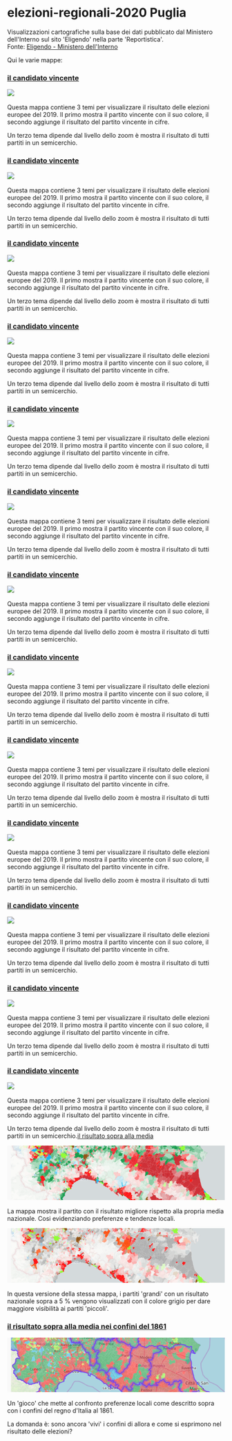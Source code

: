 # elezioni-regionali-2020 Puglia

Visualizzazioni cartografiche sulla base dei dati pubblicato dal Ministero dell'Interno sul sito 'Eligendo' nella parte 'Reportistica'.<br>
 Fonte: <a href="https://elezioni.interno.gov.it/report" target="_blank">Eligendo - Ministero dell'Interno</a>

Qui le varie mappe:

### [il candidato vincente](javascript:ixmaps.loadExample('https://raw.githubusercontent.com/gjrichter/viz/master/Elezioni/Regionali/Puglia/2020/ixmaps_project_Puglia_2020_candidate_winner.json?id=123'))

<a href="javascript:ixmaps.loadExample('https://raw.githubusercontent.com/gjrichter/viz/master/Elezioni/Regionali/Puglia/2020/ixmaps_project_Puglia_2020_candidate_winner.json?id=123')" >
<img src="https://raw.githubusercontent.com/gjrichter/viz/master/Elezioni/Regionali/Puglia/2020/ixmaps_project_Puglia_2020_candidate_winner.png"></a>

Questa mappa contiene 3 temi per visualizzare il risultato delle elezioni europee del 2019. Il primo mostra il partito vincente con il suo colore, il secondo aggiunge il risultato del partito vincente in cifre.

Un terzo tema dipende dal livello dello zoom è mostra il risultato di tutti partiti in un semicerchio.





### [il candidato vincente](javascript:ixmaps.loadExample('https://raw.githubusercontent.com/gjrichter/viz/master/Elezioni/Regionali/Puglia/2020/ixmaps_project_Puglia_2020_candidate_winner_density.json?id=123'))

<a href="javascript:ixmaps.loadExample('https://raw.githubusercontent.com/gjrichter/viz/master/Elezioni/Regionali/Puglia/2020/ixmaps_project_Puglia_2020_candidate_winner_density.json?id=123')" >
<img src="https://raw.githubusercontent.com/gjrichter/viz/master/Elezioni/Regionali/Puglia/2020/ixmaps_project_Puglia_2020_candidate_winner_density.png"></a>

Questa mappa contiene 3 temi per visualizzare il risultato delle elezioni europee del 2019. Il primo mostra il partito vincente con il suo colore, il secondo aggiunge il risultato del partito vincente in cifre.

Un terzo tema dipende dal livello dello zoom è mostra il risultato di tutti partiti in un semicerchio.



### [il candidato vincente](javascript:ixmaps.loadExample('https://raw.githubusercontent.com/gjrichter/viz/master/Elezioni/Regionali/Puglia/2020/ixmaps_project_Puglia_2020_candidate_winner.json?id=123'))

<a href="javascript:ixmaps.loadExample('https://raw.githubusercontent.com/gjrichter/viz/master/Elezioni/Regionali/Puglia/2020/ixmaps_project_Puglia_2020_candidate_winner.json?id=123')" >
<img src="https://raw.githubusercontent.com/gjrichter/viz/master/Elezioni/Regionali/Puglia/2020/ixmaps_project_Puglia_2020_candidate_winner.png"></a>

Questa mappa contiene 3 temi per visualizzare il risultato delle elezioni europee del 2019. Il primo mostra il partito vincente con il suo colore, il secondo aggiunge il risultato del partito vincente in cifre.

Un terzo tema dipende dal livello dello zoom è mostra il risultato di tutti partiti in un semicerchio.

### [il candidato vincente](javascript:ixmaps.loadExample('https://raw.githubusercontent.com/gjrichter/viz/master/Elezioni/Regionali/Puglia/2020/ixmaps_project_Puglia_2020_candidate_winner.json?id=123'))

<a href="javascript:ixmaps.loadExample('https://raw.githubusercontent.com/gjrichter/viz/master/Elezioni/Regionali/Puglia/2020/ixmaps_project_Puglia_2020_candidate_winner.json?id=123')" >
<img src="https://raw.githubusercontent.com/gjrichter/viz/master/Elezioni/Regionali/Puglia/2020/ixmaps_project_Puglia_2020_candidate_winner.png"></a>

Questa mappa contiene 3 temi per visualizzare il risultato delle elezioni europee del 2019. Il primo mostra il partito vincente con il suo colore, il secondo aggiunge il risultato del partito vincente in cifre.

Un terzo tema dipende dal livello dello zoom è mostra il risultato di tutti partiti in un semicerchio.

### [il candidato vincente](javascript:ixmaps.loadExample('https://raw.githubusercontent.com/gjrichter/viz/master/Elezioni/Regionali/Puglia/2020/ixmaps_project_Puglia_2020_candidate_winner.json?id=123'))

<a href="javascript:ixmaps.loadExample('https://raw.githubusercontent.com/gjrichter/viz/master/Elezioni/Regionali/Puglia/2020/ixmaps_project_Puglia_2020_candidate_winner.json?id=123')" >
<img src="https://raw.githubusercontent.com/gjrichter/viz/master/Elezioni/Regionali/Puglia/2020/ixmaps_project_Puglia_2020_candidate_winner.png"></a>

Questa mappa contiene 3 temi per visualizzare il risultato delle elezioni europee del 2019. Il primo mostra il partito vincente con il suo colore, il secondo aggiunge il risultato del partito vincente in cifre.

Un terzo tema dipende dal livello dello zoom è mostra il risultato di tutti partiti in un semicerchio.

### [il candidato vincente](javascript:ixmaps.loadExample('https://raw.githubusercontent.com/gjrichter/viz/master/Elezioni/Regionali/Puglia/2020/ixmaps_project_Puglia_2020_candidate_winner.json?id=123'))

<a href="javascript:ixmaps.loadExample('https://raw.githubusercontent.com/gjrichter/viz/master/Elezioni/Regionali/Puglia/2020/ixmaps_project_Puglia_2020_candidate_winner.json?id=123')" >
<img src="https://raw.githubusercontent.com/gjrichter/viz/master/Elezioni/Regionali/Puglia/2020/ixmaps_project_Puglia_2020_candidate_winner.png"></a>

Questa mappa contiene 3 temi per visualizzare il risultato delle elezioni europee del 2019. Il primo mostra il partito vincente con il suo colore, il secondo aggiunge il risultato del partito vincente in cifre.

Un terzo tema dipende dal livello dello zoom è mostra il risultato di tutti partiti in un semicerchio.

### [il candidato vincente](javascript:ixmaps.loadExample('https://raw.githubusercontent.com/gjrichter/viz/master/Elezioni/Regionali/Puglia/2020/ixmaps_project_Puglia_2020_candidate_winner.json?id=123'))

<a href="javascript:ixmaps.loadExample('https://raw.githubusercontent.com/gjrichter/viz/master/Elezioni/Regionali/Puglia/2020/ixmaps_project_Puglia_2020_candidate_winner.json?id=123')" >
<img src="https://raw.githubusercontent.com/gjrichter/viz/master/Elezioni/Regionali/Puglia/2020/ixmaps_project_Puglia_2020_candidate_winner.png"></a>

Questa mappa contiene 3 temi per visualizzare il risultato delle elezioni europee del 2019. Il primo mostra il partito vincente con il suo colore, il secondo aggiunge il risultato del partito vincente in cifre.

Un terzo tema dipende dal livello dello zoom è mostra il risultato di tutti partiti in un semicerchio.

### [il candidato vincente](javascript:ixmaps.loadExample('https://raw.githubusercontent.com/gjrichter/viz/master/Elezioni/Regionali/Puglia/2020/ixmaps_project_Puglia_2020_candidate_winner.json?id=123'))

<a href="javascript:ixmaps.loadExample('https://raw.githubusercontent.com/gjrichter/viz/master/Elezioni/Regionali/Puglia/2020/ixmaps_project_Puglia_2020_candidate_winner.json?id=123')" >
<img src="https://raw.githubusercontent.com/gjrichter/viz/master/Elezioni/Regionali/Puglia/2020/ixmaps_project_Puglia_2020_candidate_winner.png"></a>

Questa mappa contiene 3 temi per visualizzare il risultato delle elezioni europee del 2019. Il primo mostra il partito vincente con il suo colore, il secondo aggiunge il risultato del partito vincente in cifre.

Un terzo tema dipende dal livello dello zoom è mostra il risultato di tutti partiti in un semicerchio.

### [il candidato vincente](javascript:ixmaps.loadExample('https://raw.githubusercontent.com/gjrichter/viz/master/Elezioni/Regionali/Puglia/2020/ixmaps_project_Puglia_2020_candidate_winner.json?id=123'))

<a href="javascript:ixmaps.loadExample('https://raw.githubusercontent.com/gjrichter/viz/master/Elezioni/Regionali/Puglia/2020/ixmaps_project_Puglia_2020_candidate_winner.json?id=123')" >
<img src="https://raw.githubusercontent.com/gjrichter/viz/master/Elezioni/Regionali/Puglia/2020/ixmaps_project_Puglia_2020_candidate_winner.png"></a>

Questa mappa contiene 3 temi per visualizzare il risultato delle elezioni europee del 2019. Il primo mostra il partito vincente con il suo colore, il secondo aggiunge il risultato del partito vincente in cifre.

Un terzo tema dipende dal livello dello zoom è mostra il risultato di tutti partiti in un semicerchio.

### [il candidato vincente](javascript:ixmaps.loadExample('https://raw.githubusercontent.com/gjrichter/viz/master/Elezioni/Regionali/Puglia/2020/ixmaps_project_Puglia_2020_candidate_winner.json?id=123'))

<a href="javascript:ixmaps.loadExample('https://raw.githubusercontent.com/gjrichter/viz/master/Elezioni/Regionali/Puglia/2020/ixmaps_project_Puglia_2020_candidate_winner.json?id=123')" >
<img src="https://raw.githubusercontent.com/gjrichter/viz/master/Elezioni/Regionali/Puglia/2020/ixmaps_project_Puglia_2020_candidate_winner.png"></a>

Questa mappa contiene 3 temi per visualizzare il risultato delle elezioni europee del 2019. Il primo mostra il partito vincente con il suo colore, il secondo aggiunge il risultato del partito vincente in cifre.

Un terzo tema dipende dal livello dello zoom è mostra il risultato di tutti partiti in un semicerchio.

### [il candidato vincente](javascript:ixmaps.loadExample('https://raw.githubusercontent.com/gjrichter/viz/master/Elezioni/Regionali/Puglia/2020/ixmaps_project_Puglia_2020_candidate_winner.json?id=123'))

<a href="javascript:ixmaps.loadExample('https://raw.githubusercontent.com/gjrichter/viz/master/Elezioni/Regionali/Puglia/2020/ixmaps_project_Puglia_2020_candidate_winner.json?id=123')" >
<img src="https://raw.githubusercontent.com/gjrichter/viz/master/Elezioni/Regionali/Puglia/2020/ixmaps_project_Puglia_2020_candidate_winner.png"></a>

Questa mappa contiene 3 temi per visualizzare il risultato delle elezioni europee del 2019. Il primo mostra il partito vincente con il suo colore, il secondo aggiunge il risultato del partito vincente in cifre.

Un terzo tema dipende dal livello dello zoom è mostra il risultato di tutti partiti in un semicerchio.

### [il candidato vincente](javascript:ixmaps.loadExample('https://raw.githubusercontent.com/gjrichter/viz/master/Elezioni/Regionali/Puglia/2020/ixmaps_project_Puglia_2020_candidate_winner.json?id=123'))

<a href="javascript:ixmaps.loadExample('https://raw.githubusercontent.com/gjrichter/viz/master/Elezioni/Regionali/Puglia/2020/ixmaps_project_Puglia_2020_candidate_winner.json?id=123')" >
<img src="https://raw.githubusercontent.com/gjrichter/viz/master/Elezioni/Regionali/Puglia/2020/ixmaps_project_Puglia_2020_candidate_winner.png"></a>

Questa mappa contiene 3 temi per visualizzare il risultato delle elezioni europee del 2019. Il primo mostra il partito vincente con il suo colore, il secondo aggiunge il risultato del partito vincente in cifre.

Un terzo tema dipende dal livello dello zoom è mostra il risultato di tutti partiti in un semicerchio.

### [il candidato vincente](javascript:ixmaps.loadExample('https://raw.githubusercontent.com/gjrichter/viz/master/Elezioni/Regionali/Puglia/2020/ixmaps_project_Puglia_2020_candidate_winner.json?id=123'))

<a href="javascript:ixmaps.loadExample('https://raw.githubusercontent.com/gjrichter/viz/master/Elezioni/Regionali/Puglia/2020/ixmaps_project_Puglia_2020_candidate_winner.json?id=123')" >
<img src="https://raw.githubusercontent.com/gjrichter/viz/master/Elezioni/Regionali/Puglia/2020/ixmaps_project_Puglia_2020_candidate_winner.png"></a>

Questa mappa contiene 3 temi per visualizzare il risultato delle elezioni europee del 2019. Il primo mostra il partito vincente con il suo colore, il secondo aggiunge il risultato del partito vincente in cifre.

Un terzo tema dipende dal livello dello zoom è mostra il risultato di tutti partiti in un semicerchio.[il risultato sopra alla media](javascript:ixmaps.loadExample('https://raw.githubusercontent.com/gjrichter/viz/master/Elezioni/Regionali/Puglia/2020/ixmaps_project_Puglia_2020_candidate_performer_text.json?id=123'))

<a href="javascript:ixmaps.loadExample('https://raw.githubusercontent.com/gjrichter/elezioni-europee-2019/master/projects/ixmaps_project_Europee_2019_deviation_dopacity.json?id=123')" >
<img src="https://raw.githubusercontent.com/gjrichter/elezioni-europee-2019/master/projects/ixmaps_project_Europee_2019_deviation_dopacity.png"></a>

La mappa mostra il partito con il risultato migliore rispetto alla propria media nazionale. Cosi evidenziando preferenze e tendenze locali. 

<a href="javascript:ixmaps.loadExample('https://raw.githubusercontent.com/gjrichter/elezioni-europee-2019/master/projects/ixmaps_project_Europee_2019_deviation_dopacity_gray.json?id=123')" >
<img src="https://raw.githubusercontent.com/gjrichter/elezioni-europee-2019/master/projects/ixmaps_project_Europee_2019_deviation_dopacity_gray.png"></a>

In questa versione della stessa mappa, i partiti 'grandi' con un risultato nazionale sopra a 5 % vengono visualizzati con il colore grigio per dare maggiore visibilità ai partiti 'piccoli'.



### [il risultato sopra alla media nei confini del 1861](javascript:ixmaps.loadExample('https://raw.githubusercontent.com/gjrichter/viz/master/Elezioni/Regionali/Puglia/2020/ixmaps_project_Puglia_2020_candidate_compose_harmonize_alpha_pointer_liste.json?id=123'))

<a href="javascript:ixmaps.loadExample('https://raw.githubusercontent.com/gjrichter/elezioni-europee-2019/master/projects/ixmaps_project_Europee_2019_deviation_1861.json?id=123')" >
<img src="https://raw.githubusercontent.com/gjrichter/elezioni-europee-2019/master/projects/ixmaps_project_Europee_2019_deviation_1861.png"></a>

Un 'gioco' che mette al confronto preferenze locali come descritto sopra con i confini del regno d'Italia al 1861.

La domanda è: sono ancora 'vivi' i confini di allora e come si esprimono nel risultato delle elezioni? 

<br><br><br><br><br><br>


